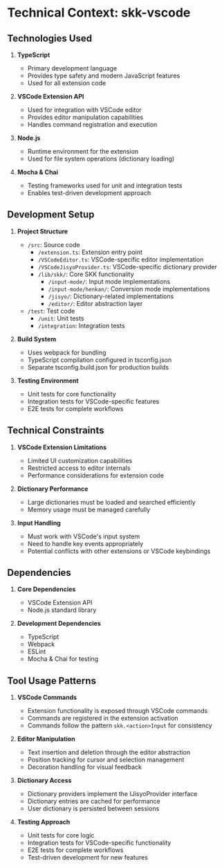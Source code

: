 # Technical Context: skk-vscode

## Technologies Used

1. **TypeScript**
   - Primary development language
   - Provides type safety and modern JavaScript features
   - Used for all extension code

2. **VSCode Extension API**
   - Used for integration with VSCode editor
   - Provides editor manipulation capabilities
   - Handles command registration and execution

3. **Node.js**
   - Runtime environment for the extension
   - Used for file system operations (dictionary loading)

4. **Mocha & Chai**
   - Testing frameworks used for unit and integration tests
   - Enables test-driven development approach

## Development Setup

1. **Project Structure**
   - `/src`: Source code
     - `/extension.ts`: Extension entry point
     - `/VSCodeEditor.ts`: VSCode-specific editor implementation
     - `/VSCodeJisyoProvider.ts`: VSCode-specific dictionary provider
     - `/lib/skk/`: Core SKK functionality
       - `/input-mode/`: Input mode implementations
       - `/input-mode/henkan/`: Conversion mode implementations
       - `/jisyo/`: Dictionary-related implementations
       - `/editor/`: Editor abstraction layer
   - `/test`: Test code
     - `/unit`: Unit tests
     - `/integration`: Integration tests

2. **Build System**
   - Uses webpack for bundling
   - TypeScript compilation configured in tsconfig.json
   - Separate tsconfig.build.json for production builds

3. **Testing Environment**
   - Unit tests for core functionality
   - Integration tests for VSCode-specific features
   - E2E tests for complete workflows

## Technical Constraints

1. **VSCode Extension Limitations**
   - Limited UI customization capabilities
   - Restricted access to editor internals
   - Performance considerations for extension code

2. **Dictionary Performance**
   - Large dictionaries must be loaded and searched efficiently
   - Memory usage must be managed carefully

3. **Input Handling**
   - Must work with VSCode's input system
   - Need to handle key events appropriately
   - Potential conflicts with other extensions or VSCode keybindings

## Dependencies

1. **Core Dependencies**
   - VSCode Extension API
   - Node.js standard library

2. **Development Dependencies**
   - TypeScript
   - Webpack
   - ESLint
   - Mocha & Chai for testing

## Tool Usage Patterns

1. **VSCode Commands**
   - Extension functionality is exposed through VSCode commands
   - Commands are registered in the extension activation
   - Commands follow the pattern `skk.<action>Input` for consistency

2. **Editor Manipulation**
   - Text insertion and deletion through the editor abstraction
   - Position tracking for cursor and selection management
   - Decoration handling for visual feedback

3. **Dictionary Access**
   - Dictionary providers implement the IJisyoProvider interface
   - Dictionary entries are cached for performance
   - User dictionary is persisted between sessions

4. **Testing Approach**
   - Unit tests for core logic
   - Integration tests for VSCode-specific functionality
   - E2E tests for complete workflows
   - Test-driven development for new features
